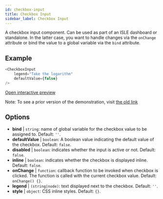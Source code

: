 ```yaml
---
id: checkbox-input
title: Checkbox Input
sidebar_label: Checkbox Input
---
```


A checkbox input component. Can be used as part of an ISLE dashboard or standalone. In the latter case, you want to handle changes via the `onChange` attribute or bind the value to a global variable via the `bind` attribute.

## Example

``` js
<CheckboxInput
    legend="Take the logarithm"
    defaultValue={false}
/>
```

[Open interactive preview](https://isle.heinz.cmu.edu/components/checkbox-input1)

Note: To see a prior version of the demonstration, visit [the old link](https://isle.heinz.cmu.edu/components/checkbox-input)

## Options

* __bind__ | `string`: name of global variable for the checkbox value to be assigned to. Default: `''`.
* __defaultValue__ | `boolean`: A boolean value indicating the default value of the checkbox. Default: `false`.
* __disabled__ | `boolean`: indicates whether the input is active or not. Default: `false`.
* __inline__ | `boolean`: indicates whether the checkbox is displayed inline. Default: `false`.
* __onChange__ | `function`: callback function to be invoked when checkbox is clicked. The function is called with the current checkbox value. Default: `onChange() {}`.
* __legend__ | `(string|node)`: text displayed next to the checkbox. Default: `''`.
* __style__ | `object`: CSS inline styles. Default: `{}`.
